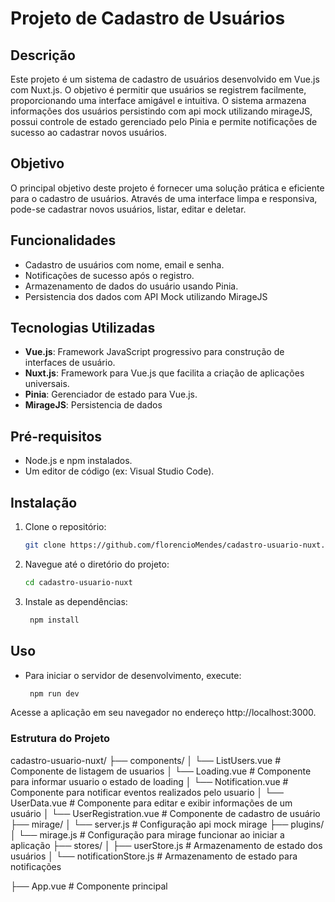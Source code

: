 # Projeto de Cadastro de Usuários

## Descrição

Este projeto é um sistema de cadastro de usuários desenvolvido em Vue.js com Nuxt.js. O objetivo é permitir que usuários se registrem facilmente, proporcionando uma interface amigável e intuitiva. O sistema armazena informações dos usuários persistindo com api mock utilizando mirageJS, possui controle de estado gerenciado pelo Pinia e permite notificações de sucesso ao cadastrar novos usuários.

## Objetivo

O principal objetivo deste projeto é fornecer uma solução prática e eficiente para o cadastro de usuários. Através de uma interface limpa e responsiva, pode-se cadastrar novos usuários, listar, editar e deletar.

## Funcionalidades

- Cadastro de usuários com nome, email e senha.
- Notificações de sucesso após o registro.
- Armazenamento de dados do usuário usando Pinia.
- Persistencia dos dados com API Mock utilizando MirageJS

## Tecnologias Utilizadas

- **Vue.js**: Framework JavaScript progressivo para construção de interfaces de usuário.
- **Nuxt.js**: Framework para Vue.js que facilita a criação de aplicações universais.
- **Pinia**: Gerenciador de estado para Vue.js.
- **MirageJS**: Persistencia de dados

## Pré-requisitos

- Node.js e npm instalados.
- Um editor de código (ex: Visual Studio Code).

## Instalação

1. Clone o repositório:
   ```bash
   git clone https://github.com/florencioMendes/cadastro-usuario-nuxt.git

2. Navegue até o diretório do projeto:
   ```bash
   cd cadastro-usuario-nuxt

3. Instale as dependências:
   ```bash
    npm install

## Uso
- Para iniciar o servidor de desenvolvimento, execute:
   ```bash
    npm run dev

Acesse a aplicação em seu navegador no endereço http://localhost:3000.

### Estrutura do Projeto
cadastro-usuario-nuxt/
├── components/
│   └── ListUsers.vue         # Componente de listagem de usuarios
│   └── Loading.vue           # Componente para informar usuario o estado de loading
│   └── Notification.vue      # Componente para notificar eventos realizados pelo usuario
│   └── UserData.vue          # Componente para editar e exibir informações de um usuário
│   └── UserRegistration.vue  # Componente de cadastro de usuário
├── mirage/
│   └── server.js             # Configuração api mock mirage
├── plugins/
│   └── mirage.js             # Configuração para mirage funcionar ao iniciar a aplicação
├── stores/
│   ├── userStore.js          # Armazenamento de estado dos usuários
│   └── notificationStore.js  # Armazenamento de estado para notificações
 
├── App.vue                   # Componente principal